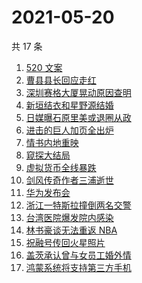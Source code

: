 # 2021-05-20

共 17 条

<!-- BEGIN -->
<!-- 最后更新时间 Thu May 20 2021 13:16:30 GMT+0800 (China Standard Time) -->

1. [520 文案](https://www.zhihu.com/search?q=520文案)
2. [曹县县长回应走红](https://www.zhihu.com/search?q=曹县)
3. [深圳赛格大厦晃动原因查明](https://www.zhihu.com/search?q=赛格大厦)
4. [新垣结衣和星野源结婚](https://www.zhihu.com/search?q=新垣结衣结婚)
5. [日媒曝石原里美或退圈从政](https://www.zhihu.com/search?q=石原里美)
6. [进击的巨人加页全出炉](https://www.zhihu.com/search?q=进击的巨人)
7. [情书内地重映](https://www.zhihu.com/search?q=电影情书)
8. [窥探大结局](https://www.zhihu.com/search?q=窥探)
9. [虚拟货币全线暴跌](https://www.zhihu.com/search?q=币圈崩盘)
10. [剑风传奇作者三浦逝世](https://www.zhihu.com/search?q=剑风传奇)
11. [华为发布会](https://www.zhihu.com/search?q=华为发布会)
12. [浙江一特斯拉撞倒两名交警](https://www.zhihu.com/search?q=特斯拉)
13. [台湾医院爆发院内感染](https://www.zhihu.com/search?q=台湾疫情)
14. [林书豪谈无法重返 NBA](https://www.zhihu.com/search?q=林书豪)
15. [祝融号传回火星照片](https://www.zhihu.com/search?q=祝融号火星照片)
16. [盖茨承认曾与女员工婚外情](https://www.zhihu.com/search?q=比尔盖茨)
17. [鸿蒙系统将支持第三方手机](https://www.zhihu.com/search?q=鸿蒙系统)

<!-- END -->
